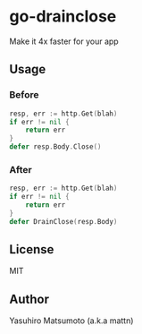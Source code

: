 # go-drainclose

Make it 4x faster for your app

## Usage

### Before

```go
resp, err := http.Get(blah)
if err != nil {
	return err
}
defer resp.Body.Close()
```

### After

```go
resp, err := http.Get(blah)
if err != nil {
	return err
}
defer DrainClose(resp.Body)
```

## License

MIT

## Author

Yasuhiro Matsumoto (a.k.a mattn)
